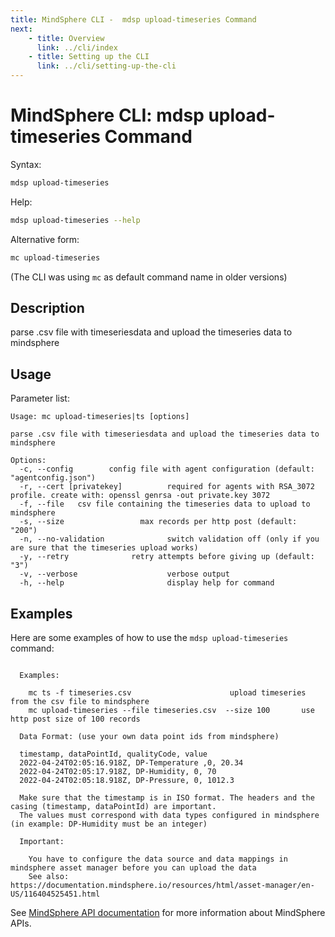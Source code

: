 ```yaml
---
title: MindSphere CLI -  mdsp upload-timeseries Command
next:
    - title: Overview
      link: ../cli/index
    - title: Setting up the CLI
      link: ../cli/setting-up-the-cli
---
```


# MindSphere CLI: mdsp upload-timeseries Command

Syntax:

```bash
mdsp upload-timeseries
```

Help:

```bash
mdsp upload-timeseries --help
```

Alternative form:

```bash
mc upload-timeseries
```

(The CLI was using `mc` as default command name in older versions)

## Description

parse .csv file with timeseriesdata and upload the timeseries data to mindsphere

## Usage

Parameter list:

```text
Usage: mc upload-timeseries|ts [options]

parse .csv file with timeseriesdata and upload the timeseries data to mindsphere

Options:
  -c, --config        config file with agent configuration (default: "agentconfig.json")
  -r, --cert [privatekey]          required for agents with RSA_3072 profile. create with: openssl genrsa -out private.key 3072
  -f, --file   csv file containing the timeseries data to upload to mindsphere
  -s, --size                 max records per http post (default: "200")
  -n, --no-validation              switch validation off (only if you are sure that the timeseries upload works)
  -y, --retry              retry attempts before giving up (default: "3")
  -v, --verbose                    verbose output
  -h, --help                       display help for command

```

## Examples

Here are some examples of how to use the `mdsp upload-timeseries` command:

```text

  Examples:

    mc ts -f timeseries.csv 					 upload timeseries from the csv file to mindsphere 
    mc upload-timeseries --file timeseries.csv  --size 100  	 use http post size of 100 records 

  Data Format: (use your own data point ids from mindsphere)

  timestamp, dataPointId, qualityCode, value
  2022-04-24T02:05:16.918Z, DP-Temperature ,0, 20.34
  2022-04-24T02:05:17.918Z, DP-Humidity, 0, 70
  2022-04-24T02:05:18.918Z, DP-Pressure, 0, 1012.3

  Make sure that the timestamp is in ISO format. The headers and the casing (timestamp, dataPointId) are important.
  The values must correspond with data types configured in mindsphere (in example: DP-Humidity must be an integer)

  Important:

    You have to configure the data source and data mappings in mindsphere asset manager before you can upload the data
    See also: https://documentation.mindsphere.io/resources/html/asset-manager/en-US/116404525451.html

```

See [MindSphere API documentation](https://documentation.mindsphere.io/MindSphere/apis/index.html) for more information about MindSphere APIs.